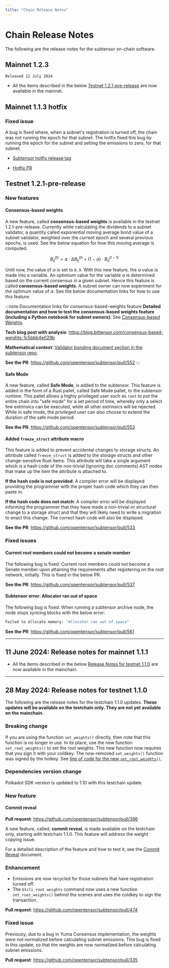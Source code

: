 ```yaml
---
title: "Chain Release Notes"
---
```


# Chain Release Notes

The following are the release notes for the subtensor on-chain software.

## Mainnet 1.2.3 

`Released 12 July 2024`

- All the items described in the below [Testnet 1.2.1-pre-release](#testnet-121-pre-release) are now available in the mainnet.

<!--
- **Schedule coldkey swap**: The [Schedule coldkey swap](./subnets/schedule-key-swap.md) feature is now available in mainnet. Until now, this feature has only been available on testnet.

-->

## Mainnet 1.1.3 hotfix 

### Fixed issue 

A bug is fixed where, when a subnet's registration is turned off, the chain was not running the epoch for that subnet. The hotfix fixed this bug by running the epoch for the subnet and setting the emissions to zero, for that subnet. 

- [Subtensor hotfix release tag](https://github.com/opentensor/subtensor/releases/tag/v1.1.3)

- [Hotfix PR](https://github.com/opentensor/subtensor/pull/602)

## Testnet 1.2.1-pre-release 

### New features

#### Consensus-based weights

A new feature, called **consensus-based weights** is available in the testnet 1.2.1-pre-release. Currently while calculating the dividends to a subnet validator, a quantity called exponential moving average bond value of a subnet validator, weighted over the current epoch and several previous epochs, is used. See the below equation for how this moving average is computed.

$$
B_{ij}^{(t)} = \alpha\cdot\Delta B_{ij}^{(t)} + (1-\alpha)\cdot B_{ij}^{(t-1)}
$$

Until now, the value of $\alpha$ is set to `0.9`. With this new feature, the $\alpha$ value is made into a variable. An optimium value for the variable $\alpha$ is determined based on the current consensus in a given subnet. Hence this feature is called **consensus-based weights**. A subnet owner can now experiment for the optimum value of $\alpha$. See the below documentation links for how to use this feature:

:::note Documentation links for consensus-based-weights feature
**Detailed documentation and how to test the consensus-based weights feature (including a Python notebook for subnet owners)**: See [Consensus-based Weights](./subnets/consensus-based-weights.md).

**Tech blog post with analysis**: https://blog.bittensor.com/consensus-based-weights-1c5bbb4e029b

**Mathematical context**: [Validator bonding document section in the subtensor repo](https://github.com/opentensor/subtensor/blob/main/docs/consensus.md#validator-bonding).

**See the PR**: https://github.com/opentensor/subtensor/pull/552
:::

#### Safe Mode

A new feature, called **Safe Mode**, is added to the subtensor. This feature is added in the form of a Rust pallet, called Safe Mode pallet, to the subtensor runtime. This pallet allows a highly privileged user such as `root` to put the entire chain into "safe mode" for a set period of time, whereby only a select few extrinsics can be executed, while all other extrinsics will be rejected. While in safe mode, the privileged user can also choose to extend the duration of the safe mode period.

**See the PR**: https://github.com/opentensor/subtensor/pull/553

#### Added `freeze_struct` attribute macro 

This feature is added to prevent accidental changes to storage structs. An attribute called `freeze_struct` is added to the storage structs and other change-sensitive Rust items. This attribute will take a single argument which is a hash code of the non-trivial (ignoring doc comments) AST nodes that make up the item the attribute is attached to.

**If the hash code is not provided**: A compiler error will be displayed providing the programmer with the proper hash code which they can then paste in.

**If the hash code does not match**: A compiler error will be displayed informing the programmer that they have made a non-trivial or structural change to a storage struct and that they will likely need to write a migration to enact this change. The correct hash code will also be displayed.

**See the PR**: https://github.com/opentensor/subtensor/pull/533

### Fixed issues

#### Current root members could not become a senate member

The following bug is fixed: Current root members could not become a Senate member upon attaining the requirements after registering on the root network, initially. This is fixed in the below PR.

**See the PR**: https://github.com/opentensor/subtensor/pull/537

#### Subtensor error: Allocator ran out of space

The following bug is fixed: When running a subtensor archive node, the node stops syncing blocks with the below error:
```bash
Failed to allocate memory: "Allocator ran out of space"
```

**See the PR**: https://github.com/opentensor/subtensor/pull/561

---

## 11 June 2024: Release notes for mainnet 1.1.1

- All the items described in the below [Release Notes for testnet 1.1.0](#28-may-2024-release-notes-for-testnet-110) are now available in the mainchain.

---

## 28 May 2024: Release notes for testnet 1.1.0

The following are the release notes for the testchain 1.1.0 updates. **These updates will be available on the testchain only. They are not yet available on the mainchain.**

### Breaking change

If you are using the function `set_weights()` directly, then note that this function is no longer in use. In its place, use the new function `set_root_weights()` to set the root weights. This new function now requires that you sign it with your coldkey. The now-removed `set_weights()` function was signed by the hotkey. See [line of code for the new `set_root_weights()`](https://github.com/opentensor/subtensor/blob/development/pallets/subtensor/src/root.rs#L585). 

### Dependencies version change

Polkadot SDK version is updated to 1.10 with this testchain update.

### New feature

#### Commit reveal

**Pull request**: https://github.com/opentensor/subtensor/pull/396

A new feature, called, **commit reveal**, is made available on the testchain only, starting with testchain 1.1.0. This feature will address the weight copying issue. 

For a detailed description of the feature and how to test it, see the [Commit Reveal](./subnets/commit-reveal.md) document. 

### Enhancement

- Emissions are now recycled for those subnets that have registration turned off. 
- The `btcli root weights` command now uses a new function `set_root_weights()` behind the scenes and uses the coldkey to sign the transaction. 

**Pull request**: https://github.com/opentensor/subtensor/pull/474

### Fixed issue

Previousy, due to a bug in Yuma Consensus implementation, the weights were not normalized before calculating subnet emissions. This bug is fixed in this update, so that the weights are now normalized before calculating subnet emissions.

**Pull request**: https://github.com/opentensor/subtensor/pull/335
